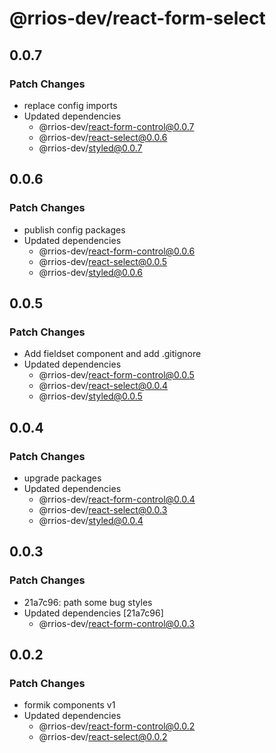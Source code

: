 # @rrios-dev/react-form-select

## 0.0.7

### Patch Changes

- replace config imports
- Updated dependencies
  - @rrios-dev/react-form-control@0.0.7
  - @rrios-dev/react-select@0.0.6
  - @rrios-dev/styled@0.0.7

## 0.0.6

### Patch Changes

- publish config packages
- Updated dependencies
  - @rrios-dev/react-form-control@0.0.6
  - @rrios-dev/react-select@0.0.5
  - @rrios-dev/styled@0.0.6

## 0.0.5

### Patch Changes

- Add fieldset component and add .gitignore
- Updated dependencies
  - @rrios-dev/react-form-control@0.0.5
  - @rrios-dev/react-select@0.0.4
  - @rrios-dev/styled@0.0.5

## 0.0.4

### Patch Changes

- upgrade packages
- Updated dependencies
  - @rrios-dev/react-form-control@0.0.4
  - @rrios-dev/react-select@0.0.3
  - @rrios-dev/styled@0.0.4

## 0.0.3

### Patch Changes

- 21a7c96: path some bug styles
- Updated dependencies [21a7c96]
  - @rrios-dev/react-form-control@0.0.3

## 0.0.2

### Patch Changes

- formik components v1
- Updated dependencies
  - @rrios-dev/react-form-control@0.0.2
  - @rrios-dev/react-select@0.0.2
